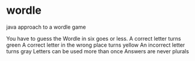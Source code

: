 # wordle
java approach to a wordle game

You have to guess the Wordle in six goes or less.
A correct letter turns green
A correct letter in the wrong place turns yellow
An incorrect letter turns gray
Letters can be used more than once
Answers are never plurals

